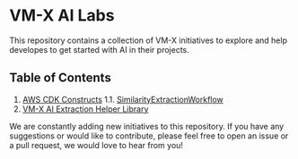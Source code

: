 # VM-X AI Labs

This repository contains a collection of VM-X initiatives to explore and help developes to get started with AI in their projects.

## Table of Contents

1. [AWS CDK Constructs](packages/aws/cdk/constructs/README.md)
   1.1. [SimilarityExtractionWorkflow](packages/aws/cdk/constructs/README.md#similarityextractionworkflow)
2. [VM-X AI Extraction Helper Library](packages/python/extraction/README.md)

We are constantly adding new initiatives to this repository. If you have any suggestions or would like to contribute, please feel free to open an issue or a pull request, we would love to hear from you!
